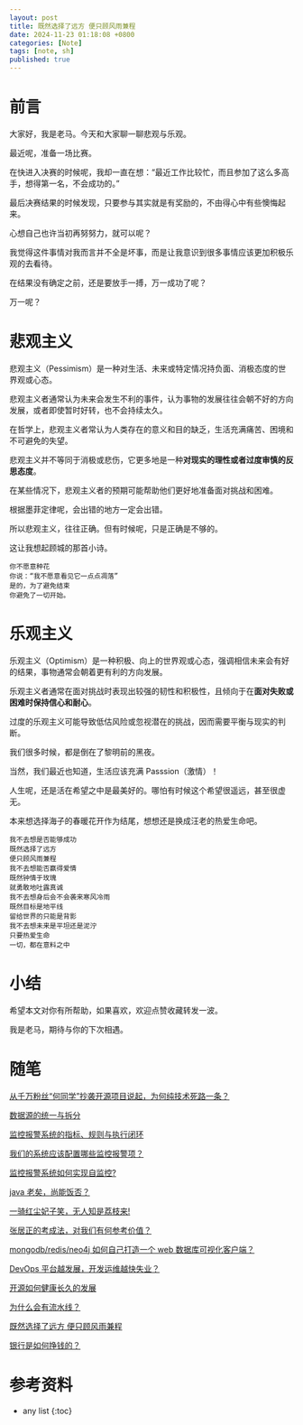 ```yaml
---
layout: post
title: 既然选择了远方 便只顾风雨兼程
date: 2024-11-23 01:18:08 +0800
categories: [Note]
tags: [note, sh]
published: true
---
```


# 前言

大家好，我是老马。今天和大家聊一聊悲观与乐观。

最近呢，准备一场比赛。

在快进入决赛的时候呢，我却一直在想：“最近工作比较忙，而且参加了这么多高手，想得第一名，不会成功的。”

最后决赛结果的时候发现，只要参与其实就是有奖励的，不由得心中有些懊悔起来。

心想自己也许当初再努努力，就可以呢？

我觉得这件事情对我而言并不全是坏事，而是让我意识到很多事情应该更加积极乐观的去看待。

在结果没有确定之前，还是要放手一搏，万一成功了呢？

万一呢？

# 悲观主义

悲观主义（Pessimism）是一种对生活、未来或特定情况持负面、消极态度的世界观或心态。

悲观主义者通常认为未来会发生不利的事件，认为事物的发展往往会朝不好的方向发展，或者即使暂时好转，也不会持续太久。

在哲学上，悲观主义者常认为人类存在的意义和目的缺乏，生活充满痛苦、困境和不可避免的失望。

悲观主义并不等同于消极或悲伤，它更多地是一种**对现实的理性或者过度审慎的反思态度**。

在某些情况下，悲观主义者的预期可能帮助他们更好地准备面对挑战和困难。

根据墨菲定律呢，会出错的地方一定会出错。

所以悲观主义，往往正确。但有时候呢，只是正确是不够的。

这让我想起顾城的那首小诗。

```
你不愿意种花
你说：“我不愿意看见它一点点凋落”
是的，为了避免结束
你避免了一切开始。
```

# 乐观主义

乐观主义（Optimism）是一种积极、向上的世界观或心态，强调相信未来会有好的结果，事物通常会朝着更有利的方向发展。

乐观主义者通常在面对挑战时表现出较强的韧性和积极性，且倾向于在**面对失败或困难时保持信心和耐心**。

过度的乐观主义可能导致低估风险或忽视潜在的挑战，因而需要平衡与现实的判断。

我们很多时候，都是倒在了黎明前的黑夜。

当然，我们最近也知道，生活应该充满 Passsion（激情）！

人生呢，还是活在希望之中是最美好的。哪怕有时候这个希望很遥远，甚至很虚无。

本来想选择海子的春暖花开作为结尾，想想还是换成汪老的热爱生命吧。

```
我不去想是否能够成功
既然选择了远方
便只顾风雨兼程
我不去想能否赢得爱情
既然钟情于玫瑰
就勇敢地吐露真诚
我不去想身后会不会袭来寒风冷雨
既然目标是地平线
留给世界的只能是背影
我不去想未来是平坦还是泥泞
只要热爱生命
一切，都在意料之中
```

# 小结

希望本文对你有所帮助，如果喜欢，欢迎点赞收藏转发一波。

我是老马，期待与你的下次相遇。

# 随笔

[从千万粉丝“何同学”抄袭开源项目说起，为何纯技术死路一条？](https://houbb.github.io/2024/11/22/note-02-he-tech)

[数据源的统一与拆分](https://houbb.github.io/2024/11/22/note-03-split-apache-calcite)

[监控报警系统的指标、规则与执行闭环](https://houbb.github.io/2024/11/22/note-04-indicator-rule-execute-mearurement)

[我们的系统应该配置哪些监控报警项？](https://houbb.github.io/2024/11/22/note-04-indicator-rule-items)

[监控报警系统如何实现自监控?](https://houbb.github.io/2024/11/22/note-04-indicator-rule-items-self-monitor)

[java 老矣，尚能饭否？](https://houbb.github.io/2024/11/22/note-05-is-java-so-old)

[一骑红尘妃子笑，无人知是荔枝来!](https://houbb.github.io/2024/11/22/note-06-lizhi)

[张居正的考成法，对我们有何参考价值？](https://houbb.github.io/2024/11/22/note-07-zhangjuzheng-kaochengfa)

[mongodb/redis/neo4j 如何自己打造一个 web 数据库可视化客户端？](https://houbb.github.io/2024/11/22/note-08-visual)

[DevOps 平台越发展，开发运维越快失业？](https://houbb.github.io/2024/11/22/note-09-devops-how-to-go)

[开源如何健康长久的发展](https://houbb.github.io/2024/11/22/note-10-opensource-way)

[为什么会有流水线？](https://houbb.github.io/2024/11/22/note-11-pipeline)

[既然选择了远方 便只顾风雨兼程](https://houbb.github.io/2024/11/22/note-12-positive-negative)

[银行是如何挣钱的？](https://houbb.github.io/2024/11/22/note-13-bank-profit)

# 参考资料

* any list
{:toc}